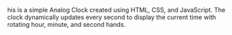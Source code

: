 his is a simple Analog Clock created using HTML, CSS, and JavaScript. 
The clock dynamically updates every second to display the current time with rotating hour, minute, and second hands.
